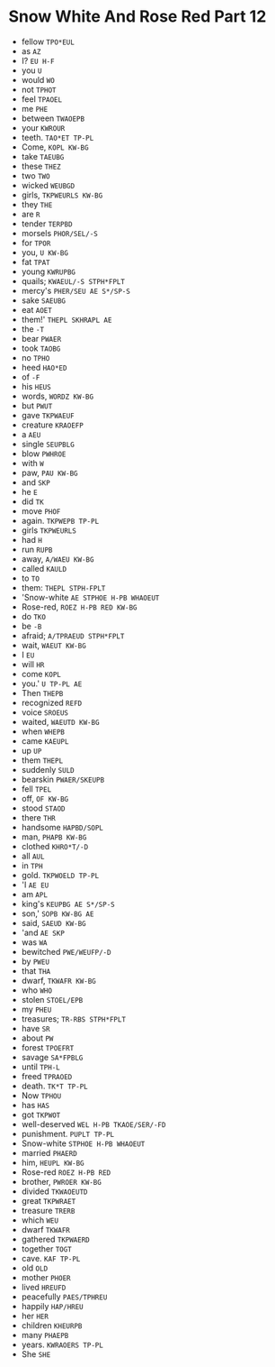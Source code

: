 # Snow White And Rose Red Part 12

* fellow `TPO*EUL`
* as `AZ`
* I? `EU H-F`
* you `U`
* would `WO`
* not `TPHOT`
* feel `TPAOEL`
* me `PHE`
* between `TWAOEPB`
* your `KWROUR`
* teeth. `TAO*ET TP-PL`
* Come, `KOPL KW-BG`
* take `TAEUBG`
* these `THEZ`
* two `TWO`
* wicked `WEUBGD`
* girls, `TKPWEURLS KW-BG`
* they `THE`
* are `R`
* tender `TERPBD`
* morsels `PHOR/SEL/-S`
* for `TPOR`
* you, `U KW-BG`
* fat `TPAT`
* young `KWRUPBG`
* quails; `KWAEUL/-S STPH*FPLT`
* mercy's `PHER/SEU AE S*/SP-S`
* sake `SAEUBG`
* eat `AOET`
* them!' `THEPL SKHRAPL AE`
* the `-T`
* bear `PWAER`
* took `TAOBG`
* no `TPHO`
* heed `HAO*ED`
* of `-F`
* his `HEUS`
* words, `WORDZ KW-BG`
* but `PWUT`
* gave `TKPWAEUF`
* creature `KRAOEFP`
* a `AEU`
* single `SEUPBLG`
* blow `PWHROE`
* with `W`
* paw, `PAU KW-BG`
* and `SKP`
* he `E`
* did `TK`
* move `PHOF`
* again. `TKPWEPB TP-PL`
* girls `TKPWEURLS`
* had `H`
* run `RUPB`
* away, `A/WAEU KW-BG`
* called `KAULD`
* to `TO`
* them: `THEPL STPH-FPLT`
* 'Snow-white `AE STPHOE H-PB WHAOEUT`
* Rose-red, `ROEZ H-PB RED KW-BG`
* do `TKO`
* be `-B`
* afraid; `A/TPRAEUD STPH*FPLT`
* wait, `WAEUT KW-BG`
* I `EU`
* will `HR`
* come `KOPL`
* you.' `U TP-PL AE`
* Then `THEPB`
* recognized `REFD`
* voice `SROEUS`
* waited, `WAEUTD KW-BG`
* when `WHEPB`
* came `KAEUPL`
* up `UP`
* them `THEPL`
* suddenly `SULD`
* bearskin `PWAER/SKEUPB`
* fell `TPEL`
* off, `OF KW-BG`
* stood `STAOD`
* there `THR`
* handsome `HAPBD/SOPL`
* man, `PHAPB KW-BG`
* clothed `KHRO*T/-D`
* all `AUL`
* in `TPH`
* gold. `TKPWOELD TP-PL`
* 'I `AE EU`
* am `APL`
* king's `KEUPBG AE S*/SP-S`
* son,' `SOPB KW-BG AE`
* said, `SAEUD KW-BG`
* 'and `AE SKP`
* was `WA`
* bewitched `PWE/WEUFP/-D`
* by `PWEU`
* that `THA`
* dwarf, `TKWAFR KW-BG`
* who `WHO`
* stolen `STOEL/EPB`
* my `PHEU`
* treasures; `TR-RBS STPH*FPLT`
* have `SR`
* about `PW`
* forest `TPOEFRT`
* savage `SA*FPBLG`
* until `TPH-L`
* freed `TPRAOED`
* death. `TK*T TP-PL`
* Now `TPHOU`
* has `HAS`
* got `TKPWOT`
* well-deserved `WEL H-PB TKAOE/SER/-FD`
* punishment. `PUPLT TP-PL`
* Snow-white `STPHOE H-PB WHAOEUT`
* married `PHAERD`
* him, `HEUPL KW-BG`
* Rose-red `ROEZ H-PB RED`
* brother, `PWROER KW-BG`
* divided `TKWAOEUTD`
* great `TKPWRAET`
* treasure `TRERB`
* which `WEU`
* dwarf `TKWAFR`
* gathered `TKPWAERD`
* together `TOGT`
* cave. `KAF TP-PL`
* old `OLD`
* mother `PHOER`
* lived `HREUFD`
* peacefully `PAES/TPHREU`
* happily `HAP/HREU`
* her `HER`
* children `KHEURPB`
* many `PHAEPB`
* years. `KWRAOERS TP-PL`
* She `SHE`
